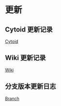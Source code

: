 # 更新

## Cytoid 更新记录

[Cytoid](/update/Cytoid)

## Wiki 更新记录

[Wiki](/update/wiki)

## 分支版本更新日志

[Branch](/update/branch)